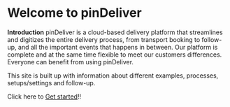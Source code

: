 # Welcome to pinDeliver

**Introduction**
pinDeliver is a cloud-based delivery platform that streamlines and digitizes the entire delivery process, from transport booking to follow-up, and all the important events that happens in between. Our platform is complete and at the same time flexible to meet our customers differences. Everyone can benefit from using pinDeliver.

This site is built up with information about different examples, processes, setups/settings and follow-up.

Click here to [Get started](get_started.md)!!

